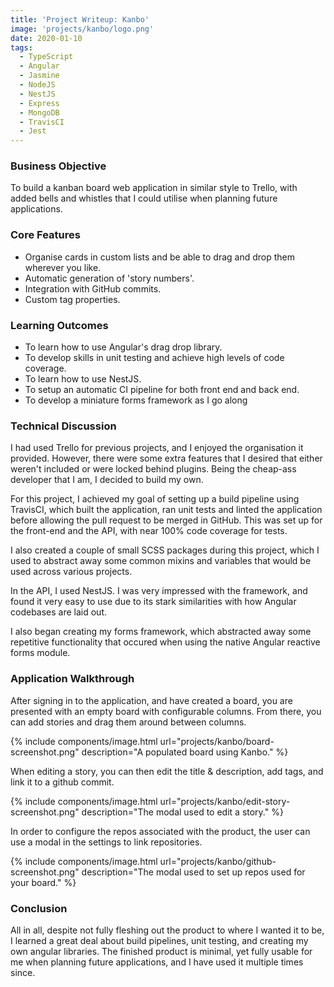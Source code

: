 ```yaml
---
title: 'Project Writeup: Kanbo'
image: 'projects/kanbo/logo.png'
date: 2020-01-10
tags:
  - TypeScript
  - Angular
  - Jasmine
  - NodeJS
  - NestJS
  - Express
  - MongoDB
  - TravisCI
  - Jest
---
```


### Business Objective

To build a kanban board web application in similar style to Trello, with added bells and whistles that I could utilise when planning future applications.

### Core Features

- Organise cards in custom lists and be able to drag and drop them wherever you like.
- Automatic generation of 'story numbers'.
- Integration with GitHub commits.
- Custom tag properties.

### Learning Outcomes

- To learn how to use Angular's drag drop library.
- To develop skills in unit testing and achieve high levels of code coverage.
- To learn how to use NestJS.
- To setup an automatic CI pipeline for both front end and back end.
- To develop a miniature forms framework as I go along

### Technical Discussion

I had used Trello for previous projects, and I enjoyed the organisation it provided. However, there were some extra features that I desired that either weren't included or were locked behind plugins. Being the cheap-ass developer that I am, I decided to build my own.

For this project, I achieved my goal of setting up a build pipeline using TravisCI, which built the application, ran unit tests and linted the application before allowing the pull request to be merged in GitHub. This was set up for the front-end and the API, with near 100% code coverage for tests.

I also created a couple of small SCSS packages during this project, which I used to abstract away some common mixins and variables that would be used across various projects.

In the API, I used NestJS. I was very impressed with the framework, and found it very easy to use due to its stark similarities with how Angular codebases are laid out.

I also began creating my forms framework, which abstracted away some repetitive functionality that occured when using the native Angular reactive forms module.

### Application Walkthrough

After signing in to the application, and have created a board, you are presented with an empty board with configurable columns. From there, you can add stories and drag them around between columns.

{% include components/image.html url="projects/kanbo/board-screenshot.png" description="A populated board using Kanbo." %}

When editing a story, you can then edit the title & description, add tags, and link it to a github commit.

{% include components/image.html url="projects/kanbo/edit-story-screenshot.png" description="The modal used to edit a story." %}

In order to configure the repos associated with the product, the user can use a modal in the settings to link repositories.

{% include components/image.html url="projects/kanbo/github-screenshot.png" description="The modal used to set up repos used for your board." %}

### Conclusion

All in all, despite not fully fleshing out the product to where I wanted it to be, I learned a great deal about build pipelines, unit testing, and creating my own angular libraries. The finished product is minimal, yet fully usable for me when planning future applications, and I have used it multiple times since.
